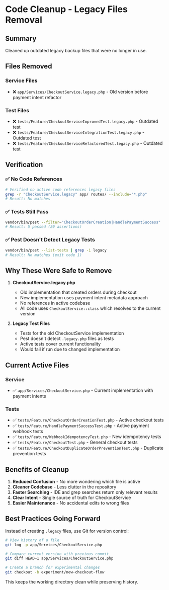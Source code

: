 # Code Cleanup - Legacy Files Removal

## Summary
Cleaned up outdated legacy backup files that were no longer in use.

## Files Removed

### Service Files
- ❌ `app/Services/CheckoutService.legacy.php` - Old version before payment intent refactor

### Test Files
- ❌ `tests/Feature/CheckoutServiceImprovedTest.legacy.php` - Outdated test
- ❌ `tests/Feature/CheckoutServiceIntegrationTest.legacy.php` - Outdated test
- ❌ `tests/Feature/CheckoutServiceRefactoredTest.legacy.php` - Outdated test

## Verification

### ✅ No Code References
```bash
# Verified no active code references legacy files
grep -r "CheckoutService.legacy" app/ routes/ --include="*.php"
# Result: No matches
```

### ✅ Tests Still Pass
```bash
vendor/bin/pest --filter="CheckoutOrderCreation|HandlePaymentSuccess"
# Result: 5 passed (20 assertions)
```

### ✅ Pest Doesn't Detect Legacy Tests
```bash
vendor/bin/pest --list-tests | grep -i legacy
# Result: No matches (exit code 1)
```

## Why These Were Safe to Remove

1. **CheckoutService.legacy.php**
   - Old implementation that created orders during checkout
   - New implementation uses payment intent metadata approach
   - No references in active codebase
   - All code uses `CheckoutService::class` which resolves to the current version

2. **Legacy Test Files**
   - Tests for the old CheckoutService implementation
   - Pest doesn't detect `.legacy.php` files as tests
   - Active tests cover current functionality
   - Would fail if run due to changed implementation

## Current Active Files

### Service
- ✅ `app/Services/CheckoutService.php` - Current implementation with payment intents

### Tests
- ✅ `tests/Feature/CheckoutOrderCreationTest.php` - Active checkout tests
- ✅ `tests/Feature/HandlePaymentSuccessTest.php` - Active payment webhook tests
- ✅ `tests/Feature/WebhookIdempotencyTest.php` - New idempotency tests
- ✅ `tests/Feature/CheckoutTest.php` - General checkout tests
- ✅ `tests/Feature/CheckoutDuplicateOrderPreventionTest.php` - Duplicate prevention tests

## Benefits of Cleanup

1. **Reduced Confusion** - No more wondering which file is active
2. **Cleaner Codebase** - Less clutter in the repository
3. **Faster Searching** - IDE and grep searches return only relevant results
4. **Clear Intent** - Single source of truth for CheckoutService
5. **Easier Maintenance** - No accidental edits to wrong files

## Best Practices Going Forward

Instead of creating `.legacy` files, use Git for version control:

```bash
# View history of a file
git log -p app/Services/CheckoutService.php

# Compare current version with previous commit
git diff HEAD~1 app/Services/CheckoutService.php

# Create a branch for experimental changes
git checkout -b experiment/new-checkout-flow
```

This keeps the working directory clean while preserving history.
